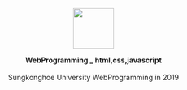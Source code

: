 <p align="center">
         <a href="https://github.com/Hwan0808/WebProgramming_Study" target="_self"><img src="https://user-images.githubusercontent.com/57865037/116329014-4ae8b680-a805-11eb-9cbc-aca7acedfca6.png" width="80px" height="80px"></img></a>


<p align="center"> 
         <B>WebProgramming _ html,css,javascript</B><br><br>
         Sungkonghoe University WebProgramming in 2019 
</p>



